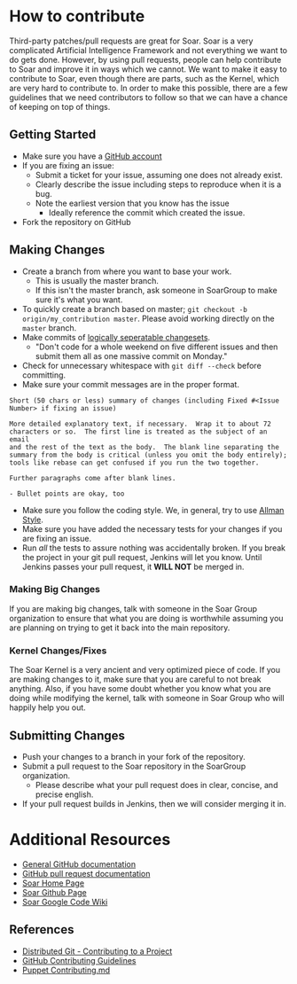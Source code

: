 # How to contribute

Third-party patches/pull requests are great for Soar.  Soar is a very
complicated Artificial Intelligence Framework and not everything we
want to do gets done.  However, by using pull requests, people can
help contribute to Soar and improve it in ways which we cannot.  We
want to make it easy to contribute to Soar, even though there are
parts, such as the Kernel, which are very hard to contribute to.  In
order to make this possible, there are a few guidelines that we need
contributors to follow so that we can have a chance of keeping on top
of things.

## Getting Started

* Make sure you have a [GitHub account](https://github.com/signup/free)
* If you are fixing an issue:
	- Submit a ticket for your issue, assuming one does not already
	exist.
	- Clearly describe the issue including steps to reproduce when
	it is a bug.
	- Note the earliest version that you know has the issue
		+ Ideally reference the commit which created the issue.
* Fork the repository on GitHub

## Making Changes

* Create a branch from where you want to base your work.
	- This is usually the master branch.
	- If this isn't the master branch, ask someone in SoarGroup to
	make sure it's what you want.
* To quickly create a branch based on master; `git checkout -b
origin/my_contribution master`. Please avoid working directly on the
`master` branch.
* Make commits of [logically seperatable changesets](http://git-scm.com/book/en/Distributed-Git-Contributing-to-a-Project).
	- "Don't code for a whole weekend on five different issues and
	then submit them all as one massive commit on Monday."
* Check for unnecessary whitespace with `git diff --check` before
committing.
* Make sure your commit messages are in the proper format.

````
Short (50 chars or less) summary of changes (including Fixed #<Issue
Number> if fixing an issue)

More detailed explanatory text, if necessary.  Wrap it to about 72
characters or so.  The first line is treated as the subject of an email
and the rest of the text as the body.  The blank line separating the
summary from the body is critical (unless you omit the body entirely);
tools like rebase can get confused if you run the two together.

Further paragraphs come after blank lines.

- Bullet points are okay, too
````

* Make sure you follow the coding style.  We, in general, try to use [Allman Style](https://en.wikipedia.org/wiki/Indent_style#Allman_style).
* Make sure you have added the necessary tests for your changes if you
are fixing an issue.
* Run _all_ the tests to assure nothing was accidentally broken. If you
break the project in your git pull request, Jenkins will let you know.
Until Jenkins passes your pull request, it **WILL NOT** be merged in.

### Making Big Changes

If you are making big changes, talk with someone in the Soar Group
organization to ensure that what you are doing is worthwhile assuming
you are planning on trying to get it back into the main repository.

### Kernel Changes/Fixes

The Soar Kernel is a very ancient and very optimized piece of code.  If
you are making changes to it, make sure that you are careful to not break
anything.  Also, if you have some doubt whether you know what you are
doing while modifying the kernel, talk with someone in Soar Group who
will happily help you out.

## Submitting Changes

* Push your changes to a branch in your fork of the repository.
* Submit a pull request to the Soar repository in the SoarGroup
organization.
	- Please describe what your pull request does in clear, concise,
	and precise english.
* If your pull request builds in Jenkins, then we will consider merging
it in.

# Additional Resources

* [General GitHub documentation](http://help.github.com/)
* [GitHub pull request documentation](http://help.github.com/send-pull-requests/)
* [Soar Home Page](http://sitemaker.umich.edu/soar/home)
* [Soar Github Page](https://github.com/SoarGroup/Soar)
* [Soar Google Code Wiki](https://code.google.com/p/soar/wiki/Home?tm=6)

## References

* [Distributed Git - Contributing to a Project](http://git-scm.com/book/en/Distributed-Git-Contributing-to-a-Project)
* [GitHub Contributing Guidelines](https://github.com/blog/1184-contributing-guidelines)
* [Puppet Contributing.md](https://github.com/puppetlabs/puppet/blob/master/CONTRIBUTING.md)
